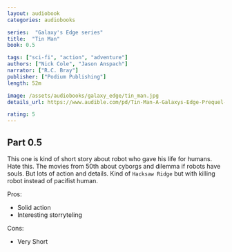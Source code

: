 ```yaml
---
layout: audiobook
categories: audiobooks

series:  "Galaxy's Edge series"
title:  "Tin Man"
book: 0.5

tags: ["sci-fi", "action", "adventure"]
authors: ["Nick Cole", "Jason Anspach"]
narrator: ["R.C. Bray"]
publisher: ["Podium Publishing"]
length: 52m

image: /assets/audiobooks/galaxy_edge/tin_man.jpg
details_url: https://www.audible.com/pd/Tin-Man-A-Galaxys-Edge-Prequel-Audiobook/1774242834

rating: 5 
---
```


## Part 0.5 

This one is kind of short story about robot who gave his life for humans. 
Hate this. The movies from 50th about cyborgs and dilemma if robots have souls.
But lots of action and details. 
Kind of `Hacksaw Ridge` but with killing robot instead of pacifist human.

Pros:

* Solid action
* Interesting storryteling

Cons:

* Very Short